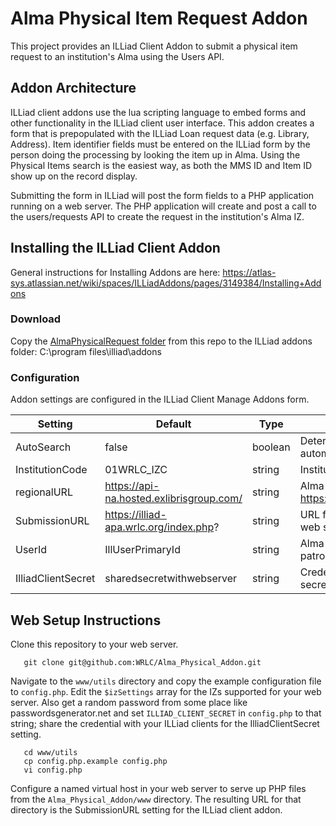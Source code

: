 
# Alma Physical Item Request Addon
This project provides an ILLiad Client Addon to submit a physical item request to an institution's Alma using the Users API.

## Addon Architecture
ILLiad client addons use the lua scripting language to embed forms and other functionality in the ILLiad client user interface. This addon creates a form that is prepopulated with the ILLiad Loan request data (e.g. Library, Address). Item identifier fields must be entered on the ILLiad form by the person doing the processing by looking the item up in Alma.  Using the Physical Items search is the easiest way, as both the MMS ID and Item ID show up on the record display.

Submitting the form in ILLiad will post the form fields to a PHP application running on a web server. The PHP application will create and post a call to the users/requests API to create the request in the institution's Alma IZ.

## Installing the ILLiad Client Addon
General instructions for Installing Addons are here:
https://atlas-sys.atlassian.net/wiki/spaces/ILLiadAddons/pages/3149384/Installing+Addons

### Download
Copy the [AlmaPhysicalRequest folder](https://github.com/WRLC/Alma_Physical_Addon/tree/master/AlmaPhysicalRequest) from this repo to the ILLiad addons folder: C:\program files\illiad\addons

### Configuration
Addon settings are configured in the ILLiad Client Manage Addons form.

| Setting | Default | Type | Description |
| ---- | ---- | ---- | ---- |
| AutoSearch | false | boolean | Determines whether or not the search should be done automatically when the request is opened. |
| InstitutionCode | 01WRLC_IZC | string | Institution Code for Alma. |
| regionalURL | https://api-na.hosted.exlibrisgroup.com/ | string | Alma API Regional URL. Sourced from table: https://developers.exlibrisgroup.com/alma/apis/#calling |
| SubmissionURL | https://illiad-apa.wrlc.org/index.php? | string | URL for website to handle request submissions (see web setup instructions) |
| UserId | IllUserPrimaryId | string | Alma Primary ID for ILL lending patron in Alma (the patron which will receive all of the requests). |
| IlliadClientSecret | sharedsecretwithwebserver | string | Credential for posting form to web server; keep this secret. |

## Web Setup Instructions

Clone this repository to your web server.
```
   git clone git@github.com:WRLC/Alma_Physical_Addon.git
```
Navigate to the `www/utils` directory and copy the example configuration file to `config.php`. Edit the `$izSettings` array for the IZs supported for your web server. Also get a random password from some place like passwordsgenerator.net and set `ILLIAD_CLIENT_SECRET` in `config.php` to that string; share the credential with your ILLiad clients for the IlliadClientSecret setting.
```
   cd www/utils
   cp config.php.example config.php
   vi config.php
```
Configure a named virtual host in your web server to serve up PHP files from the `Alma_Physical_Addon/www` directory. The resulting URL for that directory is the SubmissionURL setting for the ILLiad client addon.
